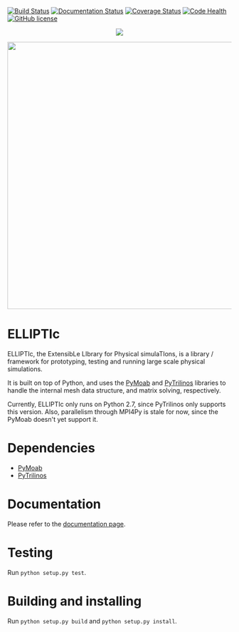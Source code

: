 [![Build Status](https://travis-ci.org/gpkc/ELLIPTIc.svg?branch=master)](https://travis-ci.org/gpkc/ELLIPTIc)
[![Documentation Status](https://readthedocs.org/projects/elliptic/badge/?version=latest)](http://elliptic.readthedocs.io/en/latest/?badge=latest)
[![Coverage Status](https://coveralls.io/repos/github/padmec-reservoir/ELLIPTIc/badge.svg?branch=master)](https://coveralls.io/github/padmec-reservoir/ELLIPTIc?branch=master)
[![Code Health](https://landscape.io/github/gpkc/padpy/master/landscape.svg?style=flat)](https://landscape.io/github/gpkc/padpy/master)
[![GitHub license](https://img.shields.io/badge/license-MIT-blue.svg)](https://raw.githubusercontent.com/gpkc/ELLIPTIc/master/LICENSE)

<p align="center">
  <img src="https://cdn.rawgit.com/gpkc/ELLIPTIc/master/logo.png"/>
</p>

<p align="center">
  <img src="https://cdn.rawgit.com/gpkc/ELLIPTIc/master/pic.png" width="600"/>
</p>


# ELLIPTIc
ELLIPTIc, the ExtensibLe LIbrary for Physical simulaTIons, is a library / framework for prototyping, testing and running large scale physical simulations.

It is built on top of Python, and uses the [PyMoab](https://bitbucket.org/fathomteam/moab/overview) and [PyTrilinos](https://github.com/trilinos/Trilinos) libraries to handle the internal mesh data structure, and matrix solving, respectively.

Currently, ELLIPTIc only runs on Python 2.7, since PyTrilinos only supports this version. Also, parallelism through MPI4Py is stale for now, since the PyMoab doesn't yet support it.

# Dependencies
* [PyMoab](https://bitbucket.org/fathomteam/moab/overview)
* [PyTrilinos](https://github.com/trilinos/Trilinos)

# Documentation
Please refer to the [documentation page](http://elliptic.readthedocs.io/en/latest/).

# Testing
Run `python setup.py test`.

# Building and installing
Run `python setup.py build` and `python setup.py install`.
